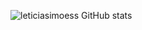 
![leticiasimoess GitHub stats](https://github-readme-stats.vercel.app/api?username=leticiasimoess&theme=gruvbox&show_icons=true)

